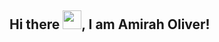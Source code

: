 ## Hi there <img src="https://raw.githubusercontent.com/MartinHeinz/MartinHeinz/master/wave.gif" width="30px">, I am Amirah Oliver!

<!--
**amirah-oliver/Amirah-Oliver** is a ✨ _special_ ✨ repository because its `README.md` (this file) appears on your GitHub profile.

Here are some ideas to get you started:

- 🔭 I’m currently working on ...
- 🌱 I’m currently learning ...
- 👯 I’m looking to collaborate on ...
- 🤔 I’m looking for help with ...
- 💬 Ask me about ...
- 📫 How to reach me: ...
- 😄 Pronouns: ...
- ⚡ Fun fact: ...
-->
